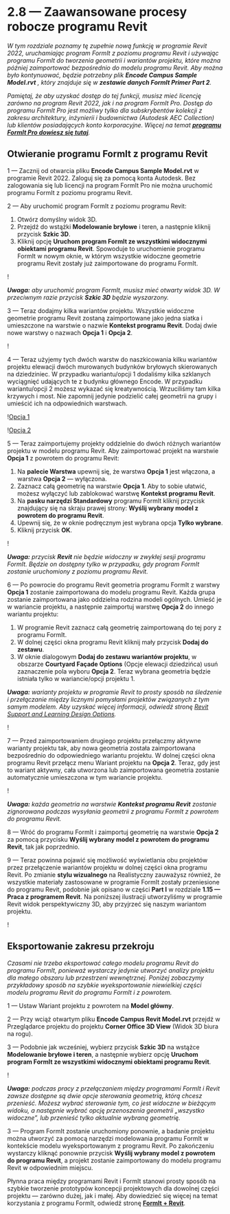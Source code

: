 # 2.8 — Zaawansowane procesy robocze programu Revit

_W tym rozdziale poznamy tę zupełnie nową funkcję w programie Revit 2022, uruchamiając program FormIt z poziomu programu Revit i używając programu FormIt do tworzenia geometrii i wariantów projektu, które można później zaimportować bezpośrednio do modelu programu Revit. Aby można było kontynuować, będzie potrzebny plik_ _**Encode Campus Sample Model.rvt**_ _, który znajduje się w_ _**zestawie danych FormIt Primer Part 2**._

_Pamiętaj, że aby uzyskać dostęp do tej funkcji, musisz mieć licencję zarówno na program Revit 2022, jak i na program FormIt Pro. Dostęp do programu FormIt Pro jest możliwy tylko dla subskrybentów kolekcji z zakresu architektury, inżynierii i budownictwa (Autodesk AEC Collection) lub klientów posiadających konto korporacyjne. Więcej na temat_ [_**programu FormIt Pro dowiesz się tutaj**_](https://formit.autodesk.com/#pro-callout)_._

## Otwieranie programu FormIt z programu Revit

1 — Zacznij od otwarcia pliku **Encode Campus Sample Model.rvt** w programie Revit 2022. Zaloguj się za pomocą konta Autodesk. Bez zalogowania się lub licencji na program FormIt Pro nie można uruchomić programu FormIt z poziomu programu Revit.

2 — Aby uruchomić program FormIt z poziomu programu Revit:

1. Otwórz domyślny widok 3D.
2. Przejdź do wstążki **Modelowanie bryłowe** i teren, a następnie kliknij przycisk **Szkic 3D**.
3. Kliknij opcję **Uruchom program FormIt ze wszystkimi widocznymi obiektami programu Revit**. Spowoduje to uruchomienie programu FormIt w nowym oknie, w którym wszystkie widoczne geometrie programu Revit zostały już zaimportowane do programu FormIt.

\![](<../../.gitbook/assets/0 (22).png>)

_**Uwaga:**_ _aby uruchomić program FormIt, musisz mieć otwarty widok 3D. W przeciwnym razie przycisk_ _**Szkic 3D**_ _będzie wyszarzony._

3 — Teraz dodajmy kilka wariantów projektu. Wszystkie widoczne geometrie programu Revit zostaną zaimportowane jako jedna siatka i umieszczone na warstwie o nazwie **Kontekst programu Revit**. Dodaj dwie nowe warstwy o nazwach **Opcja 1** i **Opcja 2**.

\![](<../../.gitbook/assets/1 (23) (1).png>)

4 — Teraz użyjemy tych dwóch warstw do naszkicowania kilku wariantów projektu elewacji dwóch murowanych budynków bryłowych skierowanych na dziedziniec. W przypadku wariantu/opcji 1 dodaliśmy kilka szklanych wyciągnięć udających te z budynku głównego Encode. W przypadku wariantu/opcji 2 możesz wykazać się kreatywnością. Wrzuciliśmy tam kilka krzywych i most. Nie zapomnij jedynie podzielić całej geometrii na grupy i umieścić ich na odpowiednich warstwach.

\![Opcja 1](<../../.gitbook/assets/2 (23) (1).png>)

\![Opcja 2](<../../.gitbook/assets/3 (20) (1).png>)

5 — Teraz zaimportujemy projekty oddzielnie do dwóch różnych wariantów projektu w modelu programu Revit. Aby zaimportować projekt na warstwie **Opcja 1** z powrotem do programu Revit:

1. Na **palecie Warstwa** upewnij się, że warstwa **Opcja 1** jest włączona, a warstwa **Opcja 2** — wyłączona.
2. Zaznacz całą geometrię na warstwie **Opcja 1**. Aby to sobie ułatwić, możesz wyłączyć lub zablokować warstwę **Kontekst programu Revit**.
3. Na **pasku narzędzi Standardowy** programu FormIt kliknij przycisk znajdujący się na skraju prawej strony: **Wyślij wybrany model z powrotem do programu Revit**.
4. Upewnij się, że w oknie podręcznym jest wybrana opcja **Tylko wybrane**.
5. Kliknij przycisk **OK**.

\![](<../../.gitbook/assets/4 (19) (1).png>)

_**Uwaga:**_ _przycisk_ _**Revit**_ _nie będzie widoczny w zwykłej sesji programu FormIt. Będzie on dostępny tylko w przypadku, gdy program FormIt zostanie uruchomiony z poziomu programu Revit._

6 — Po powrocie do programu Revit geometria programu FormIt z warstwy **Opcja 1** zostanie zaimportowana do modelu programu Revit. Każda grupa zostanie zaimportowana jako oddzielna rodzina modeli ogólnych. Umieść je w wariancie projektu, a następnie zaimportuj warstwę **Opcja 2** do innego wariantu projektu:

1. W programie Revit zaznacz całą geometrię zaimportowaną do tej pory z programu FormIt.
2. W dolnej części okna programu Revit kliknij mały przycisk **Dodaj do zestawu**.
3. W oknie dialogowym **Dodaj do zestawu wariantów projektu**, w obszarze **Courtyard Façade Options** (Opcje elewacji dziedzińca) usuń zaznaczenie pola wyboru **Opcja 2**. Teraz wybrana geometria będzie istniała tylko w wariancie/opcji projektu 1.

_**Uwaga:**_ _warianty projektu w programie Revit to prosty sposób na śledzenie i przełączanie między licznymi pomysłami projektów związanych z tym samym modelem. Aby uzyskać więcej informacji, odwiedź stronę_ [_Revit Support and Learning Design Options_](https://knowledge.autodesk.com/support/revit-products/learn-explore/caas/CloudHelp/cloudhelp/2021/ENU/Revit-Model/files/GUID-D48B1E7E-BC34-414E-85BD-790F199BB2C0-htm.html)_._

\![](<../../.gitbook/assets/5 (18).png>)

7 — Przed zaimportowaniem drugiego projektu przełączmy aktywne warianty projektu tak, aby nowa geometria została zaimportowana bezpośrednio do odpowiedniego wariantu projektu. W dolnej części okna programu Revit przełącz menu Wariant projektu na **Opcja 2**. Teraz, gdy jest to wariant aktywny, cała utworzona lub zaimportowana geometria zostanie automatycznie umieszczona w tym wariancie projektu.

\![](<../../.gitbook/assets/6 (15).png>)

_**Uwaga:**_ _każda geometria na warstwie_ _**Kontekst programu Revit**_ _zostanie zignorowana podczas wysyłania geometrii z programu FormIt z powrotem do programu Revit._

8 — Wróć do programu FormIt i zaimportuj geometrię na warstwie **Opcja 2** za pomocą przycisku **Wyślij wybrany model z powrotem do programu Revit**, tak jak poprzednio.

9 — Teraz powinna pojawić się możliwość wyświetlania obu projektów przez przełączenie wariantów projektu w dolnej części okna programu Revit. Po zmianie **stylu wizualnego** na Realistyczny zauważysz również, że wszystkie materiały zastosowane w programie FormIt zostały przeniesione do programu Revit, podobnie jak opisano w części **Part I** w rozdziale **1.15 — Praca z programem Revit**. Na poniższej ilustracji utworzyliśmy w programie Revit widok perspektywiczny 3D, aby przyjrzeć się naszym wariantom projektu.

\![](<../../.gitbook/assets/7 (10).png>)

## Eksportowanie zakresu przekroju

_Czasami nie trzeba eksportować całego modelu programu Revit do programu FormIt, ponieważ wystarczy jedynie utworzyć analizy projektu dla małego obszaru lub przestrzeni wewnętrznej. Poniżej zobaczymy przykładowy sposób na szybkie wyeksportowanie niewielkiej części modelu programu Revit do programu FormIt i z powrotem._

1 — Ustaw Wariant projektu z powrotem na **Model główny**.

2 — Przy wciąż otwartym pliku **Encode Campus Revit Model.rvt** przejdź w Przeglądarce projektu do projektu **Corner Office 3D View** (Widok 3D biura na rogu).

3 — Podobnie jak wcześniej, wybierz przycisk **Szkic 3D** na wstążce **Modelowanie bryłowe i teren**, a następnie wybierz opcję **Uruchom program FormIt ze wszystkimi widocznymi obiektami programu Revit**.

\![](<../../.gitbook/assets/8 (10) (1).png>)

_**Uwaga:**_ _podczas pracy z przełączaniem między programami FormIt i Revit zawsze dostępne są dwie opcje sterowania geometrią, którą chcesz przenieść. Możesz wybrać sterowanie tym, co jest widoczne w bieżącym widoku, a następnie wybrać opcję przenoszenia geometrii „wszystko widoczne”, lub przenieść tylko aktualnie wybraną geometrię._

3 — Program FormIt zostanie uruchomiony ponownie, a badanie projektu można utworzyć za pomocą narzędzi modelowania programu FormIt w kontekście modelu wyeksportowanym z programu Revit. Po zakończeniu wystarczy kliknąć ponownie przycisk **Wyślij wybrany model z powrotem do programu Revit**, a projekt zostanie zaimportowany do modelu programu Revit w odpowiednim miejscu.

Płynna praca między programami Revit i FormIt stanowi prosty sposób na szybkie tworzenie prototypów koncepcji projektowych dla dowolnej części projektu — zarówno dużej, jak i małej. Aby dowiedzieć się więcej na temat korzystania z programu FormIt, odwiedź stronę [**FormIt + Revit**](https://formit.autodesk.com/page/formit-revit#:\~:text=FormIt%20Groups%20become%20Revit%20Mass,using%20Revit%202018%20and%20newer.).
